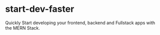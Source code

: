 # start-dev-faster

Quickly Start developing your frontend, backend and Fullstack apps with the MERN Stack.
